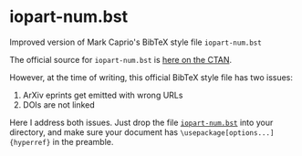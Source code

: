 # iopart-num.bst
Improved version of Mark Caprio's BibTeX style file `iopart-num.bst`

The official source for `iopart-num.bst` is [here on the CTAN](https://www.ctan.org/tex-archive/biblio/bibtex/contrib/iopart-num).

However, at the time of writing, this official BibTeX style file has two issues:
1. ArXiv eprints get emitted with wrong URLs
2. DOIs are not linked

Here I address both issues. Just drop the file [`iopart-num.bst`](iopart-num.bst) into your directory, and make sure your document has `\usepackage[options...]{hyperref}` in the preamble.
